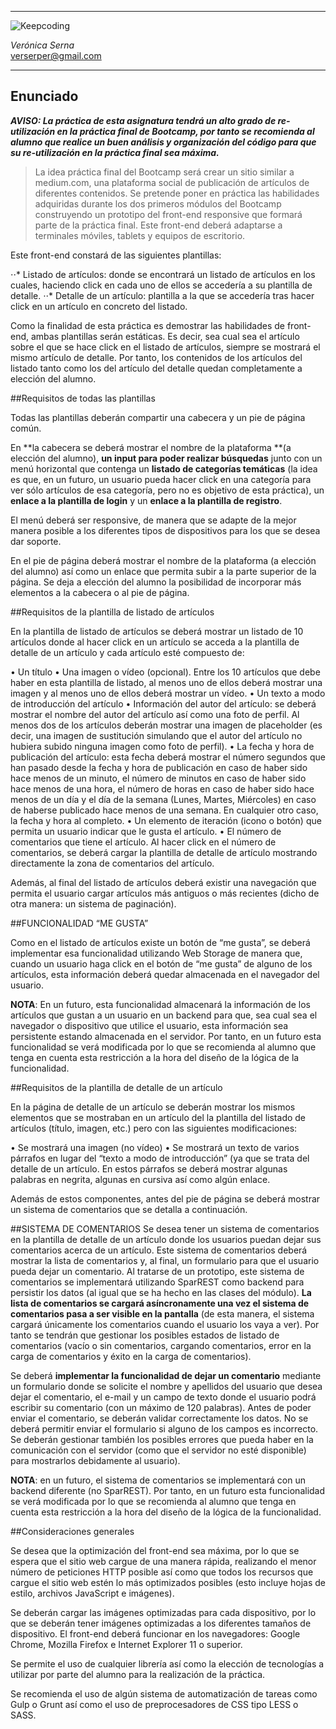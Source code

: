 
***
![Keepcoding](https://d2vvqscadf4c1f.cloudfront.net/078jf4zQNCjF2CsMPMmR_128x.png)

*Verónica Serna*  
<verserper@gmail.com>
***

## Enunciado
 
**_AVISO: La práctica de esta asignatura tendrá un alto grado de re-utilización en la práctica final de
Bootcamp, por tanto se recomienda al alumno que realice un buen análisis y organización del
código para que su re-utilización en la práctica final sea máxima._**

>La idea práctica final del Bootcamp será crear un sitio similar a medium.com, una plataforma
social de publicación de artículos de diferentes contenidos.
Se pretende poner en práctica las habilidades adquiridas durante los dos primeros módulos del
Bootcamp construyendo un prototipo del front-end responsive que formará parte de la
práctica final. Este front-end deberá adaptarse a terminales móviles, tablets y equipos de
escritorio.

Este front-end constará de las siguientes plantillas:

⋅⋅*  Listado de artículos: donde se encontrará un listado de artículos en los cuales, haciendo click
en cada uno de ellos se accedería a su plantilla de detalle.
⋅⋅*  Detalle de un artículo: plantilla a la que se accedería tras hacer click en un artículo en concreto
del listado.

Como la finalidad de esta práctica es demostrar las habilidades de front-end, ambas plantillas
serán estáticas. Es decir, sea cual sea el artículo sobre el que se hace click en el listado de
artículos, siempre se mostrará el mismo artículo de detalle. Por tanto, los contenidos de los
artículos del listado tanto como los del artículo del detalle quedan completamente a elección del
alumno.

##Requisitos de todas las plantillas

Todas las plantillas deberán compartir una cabecera y un pie de página común.

En **la cabecera se deberá mostrar el nombre de la plataforma **(a elección del alumno), **un
input para poder realizar búsquedas** junto con un menú horizontal que contenga un **listado de
categorías temáticas** (la idea es que, en un futuro, un usuario pueda hacer click en una categoría
para ver sólo artículos de esa categoría, pero no es objetivo de esta práctica), un **enlace a la
plantilla de login** y un **enlace a la plantilla de registro**.

El menú deberá ser responsive, de manera que se adapte de la mejor manera posible a los
diferentes tipos de dispositivos para los que se desea dar soporte.

En el pie de página deberá mostrar el nombre de la plataforma (a elección del alumno) así como
un enlace que permita subir a la parte superior de la página. 
Se deja a elección del alumno la posibilidad de incorporar más elementos a la cabecera o al pie de
página.

##Requisitos de la plantilla de listado de artículos

En la plantilla de listado de artículos se deberá mostrar un listado de 10 artículos donde al
hacer click en un artículo se acceda a la plantilla de detalle de un artículo y cada artículo esté
compuesto de:

• Un título
• Una imagen o vídeo (opcional). Entre los 10 artículos que debe haber en esta plantilla de
listado, al menos uno de ellos deberá mostrar una imagen y al menos uno de ellos deberá
mostrar un vídeo.
• Un texto a modo de introducción del artículo
• Información del autor del artículo: se deberá mostrar el nombre del autor del artículo así como
una foto de perfil. Al menos dos de los artículos deberán mostrar una imagen de placeholder (es
decir, una imagen de sustitución simulando que el autor del artículo no hubiera subido ninguna
imagen como foto de perfil).
• La fecha y hora de publicación del artículo: esta fecha deberá mostrar el número segundos que
han pasado desde la fecha y hora de publicación en caso de haber sido hace menos de un
minuto, el número de minutos en caso de haber sido hace menos de una hora, el número de
horas en caso de haber sido hace menos de un día y el día de la semana (Lunes, Martes,
Miércoles) en caso de haberse publicado hace menos de una semana. En cualquier otro caso,
la fecha y hora al completo.
• Un elemento de iteración (icono o botón) que permita un usuario indicar que le gusta el artículo.
• El número de comentarios que tiene el artículo. Al hacer click en el número de comentarios, se
deberá cargar la plantilla de detalle de artículo mostrando directamente la zona de comentarios
del artículo.

Además, al final del listado de artículos deberá existir una navegación que permita el usuario
cargar artículos más antiguos o más recientes (dicho de otra manera: un sistema de paginación).

##FUNCIONALIDAD “ME GUSTA”

Como en el listado de artículos existe un botón de “me gusta”, se deberá implementar esa
funcionalidad utilizando Web Storage de manera que, cuando un usuario haga click en el botón de
“me gusta” de alguno de los artículos, esta información deberá quedar almacenada en el
navegador del usuario.

**NOTA**: En un futuro, esta funcionalidad almacenará la información de los artículos que gustan a
un usuario en un backend para que, sea cual sea el navegador o dispositivo que utilice el usuario,
esta información sea persistente estando almacenada en el servidor. Por tanto, en un futuro esta
funcionalidad se verá modificada por lo que se recomienda al alumno que tenga en cuenta esta
restricción a la hora del diseño de la lógica de la funcionalidad.

##Requisitos de la plantilla de detalle de un artículo

En la página de detalle de un artículo se deberán mostrar los mismos elementos que se
mostraban en un artículo del la plantilla del listado de artículos (título, imagen, etc.) pero con las
siguientes modificaciones:

• Se mostrará una imagen (no vídeo)
• Se mostrará un texto de varios párrafos en lugar del “texto a modo de introducción” (ya que se
trata del detalle de un artículo. En estos párrafos se deberá mostrar algunas palabras en
negrita, algunas en cursiva así como algún enlace.

Además de estos componentes, antes del pie de página se deberá mostrar un sistema de
comentarios que se detalla a continuación.

##SISTEMA DE COMENTARIOS
Se desea tener un sistema de comentarios en la plantilla de detalle de un artículo donde los
usuarios puedan dejar sus comentarios acerca de un artículo. Este sistema de comentarios
deberá mostrar la lista de comentarios y, al final, un formulario para que el usuario pueda dejar un
comentario.
Al tratarse de un prototipo, este sistema de comentarios se implementará utilizando SparREST
como backend para persistir los datos (al igual que se ha hecho en las clases del módulo).
**La lista de comentarios se cargará asíncronamente una vez el sistema de comentarios pasa
a ser visible en la pantalla** (de esta manera, el sistema cargará únicamente los comentarios
cuando el usuario los vaya a ver). Por tanto se tendrán que gestionar los posibles estados de
listado de comentarios (vacío o sin comentarios, cargando comentarios, error en la carga de
comentarios y éxito en la carga de comentarios).

Se deberá **implementar la funcionalidad de dejar un comentario** mediante un formulario donde
se solicite el nombre y apellidos del usuario que desea dejar el comentario, el e-mail y un campo
de texto donde el usuario podrá escribir su comentario (con un máximo de 120 palabras). Antes de
poder enviar el comentario, se deberán validar correctamente los datos. No se deberá permitir
enviar el formulario si alguno de los campos es incorrecto. Se deberán gestionar también los
posibles errores que pueda haber en la comunicación con el servidor (como que el servidor no
esté disponible) para mostrarlos debidamente al usuario).

**NOTA**: en un futuro, el sistema de comentarios se implementará con un backend diferente (no
SparREST). Por tanto, en un futuro esta funcionalidad se verá modificada por lo que se
recomienda al alumno que tenga en cuenta esta restricción a la hora del diseño de la lógica de la
funcionalidad.

##Consideraciones generales

Se desea que la optimización del front-end sea máxima, por lo que se espera que el sitio web
cargue de una manera rápida, realizando el menor número de peticiones HTTP posible así como
que todos los recursos que cargue el sitio web estén lo más optimizados posibles (esto incluye
hojas de estilo, archivos JavaScript e imágenes).

Se deberán cargar las imágenes optimizadas para cada dispositivo, por lo que se deberán tener
imágenes optimizadas a los diferentes tamaños de dispositivo.
El front-end deberá funcionar en los navegadores: Google Chrome, Mozilla Firefox e Internet
Explorer 11 o superior.

Se permite el uso de cualquier librería así como la elección de tecnologías a utilizar por parte del
alumno para la realización de la práctica.

Se recomienda el uso de algún sistema de automatización de tareas como Gulp o Grunt así como
el uso de preprocesadores de CSS tipo LESS o SASS. 
